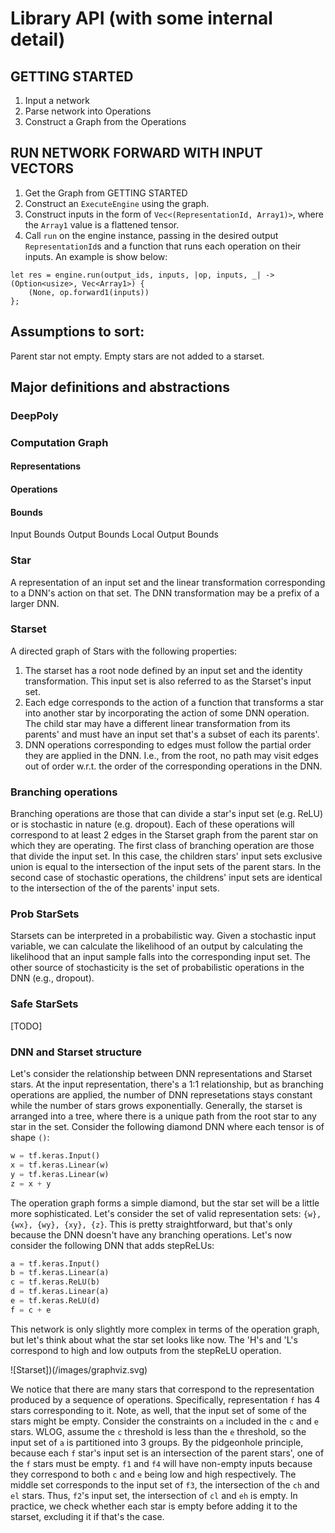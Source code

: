# Library API (with some internal detail)

## GETTING STARTED

1. Input a network
2. Parse network into Operations
3. Construct a Graph from the Operations

## RUN NETWORK FORWARD WITH INPUT VECTORS

1. Get the Graph from GETTING STARTED
2. Construct an `ExecuteEngine` using the graph.
3. Construct inputs in the form of `Vec<(RepresentationId, Array1)>`, where the `Array1` value is a flattened tensor.
4. Call `run` on the engine instance, passing in the desired output `RepresentationId`s and a function that runs each operation on their inputs. An example is show below:

```
let res = engine.run(output_ids, inputs, |op, inputs, _| -> (Option<usize>, Vec<Array1>) {
    (None, op.forward1(inputs))
};
```

## Assumptions to sort:

Parent star not empty. Empty stars are not added to a starset.

## Major definitions and abstractions

### DeepPoly

### Computation Graph

#### Representations

#### Operations

#### Bounds

Input Bounds
Output Bounds
Local Output Bounds

### Star

A representation of an input set and the linear transformation corresponding to a DNN's action on that set. The DNN transformation may be a prefix of a larger DNN.

### Starset

A directed graph of Stars with the following properties:

1. The starset has a root node defined by an input set and the identity transformation. This input set is also referred to as the Starset's input set.
2. Each edge corresponds to the action of a function that transforms a star into another star by incorporating the action of some DNN operation. The child star may have a different linear transformation from its parents' and must have an input set that's a subset of each its parents'.
3. DNN operations corresponding to edges must follow the partial order they are applied in the DNN. I.e., from the root, no path may visit edges out of order w.r.t. the order of the corresponding operations in the DNN.

### Branching operations

Branching operations are those that can divide a star's input set (e.g. ReLU) or is stochastic in nature (e.g. dropout). Each of these operations will correspond to at least 2 edges in the Starset graph from the parent star on which they are operating. The first class of branching operation are those that divide the input set. In this case, the children stars' input sets exclusive union is equal to the intersection of the input sets of the parent stars. In the second case of stochastic operations, the childrens' input sets are identical to the intersection of the of the parents' input sets.

### Prob StarSets

Starsets can be interpreted in a probabilistic way. Given a stochastic input variable, we can calculate the likelihood of an output by calculating the likelihood that an input sample falls into the corresponding input set. The other source of stochasticity is the set of probabilistic operations in the DNN (e.g., dropout).

### Safe StarSets

[TODO]

### DNN and Starset structure

Let's consider the relationship between DNN representations and Starset stars. At the input representation, there's a 1:1 relationship, but as branching operations are applied, the number of DNN represetations stays constant while the number of stars grows exponentially. Generally, the starset is arranged into a tree, where there is a unique path from the root star to any star in the set. Consider the following diamond DNN where each tensor is of shape `()`:

```Python
w = tf.keras.Input()
x = tf.keras.Linear(w)
y = tf.keras.Linear(w)
z = x + y
```

The operation graph forms a simple diamond, but the star set will be a little more sophisticated. Let's consider the set of valid representation sets: `{w}, {wx}, {wy}, {xy}, {z}`. This is pretty straightforward, but that's only because the DNN doesn't have any branching operations. Let's now consider the following DNN that adds stepReLUs:

```Python
a = tf.keras.Input()
b = tf.keras.Linear(a)
c = tf.keras.ReLU(b)
d = tf.keras.Linear(a)
e = tf.keras.ReLU(d)
f = c + e
```

This network is only slightly more complex in terms of the operation graph, but let's think about what the star set looks like now. The 'H's and 'L's correspond to high and low outputs from the stepReLU operation.

![Starset])(/images/graphviz.svg)

We notice that there are many stars that correspond to the representation produced by a sequence of operations. Specifically, representation `f` has 4 stars corresponding to it. Note, as well, that the input set of some of the stars might be empty. Consider the constraints on `a` included in the `c` and `e` stars. WLOG, assume the `c` threshold is less than the `e` threshold, so the input set of `a` is partitioned into 3 groups. By the pidgeonhole principle, because each `f` star's input set is an intersection of the parent stars', one of the `f` stars must be empty. `f1` and `f4` will have non-empty inputs because they correspond to both `c` and `e` being low and high respectively. The middle set corresponds to the input set of `f3`, the intersection of the `ch` and `el` stars. Thus, `f2`'s input set, the intersection of `cl` and `eh` is empty. In practice, we check whether each star is empty before adding it to the starset, excluding it if that's the case.